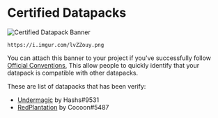 # Certified Datapacks

![Certified Datapack Banner](https://i.imgur.com/lvZZouy.png)

```text
https://i.imgur.com/lvZZouy.png
```

You can attach this banner to your project if you've successfully follow [Official Conventions](./conventions/index.md), This allow people to quickly identify that your datapack is compatible with other datapacks.

These are list of datapacks that has been verify:

- [Undermagic](https://www.planetminecraft.com/data-pack/undermagic/) by Hashs#9531
- [RedPlantation](https://github.com/RedCocoon/RedPlantation) by Cocoon#5487
